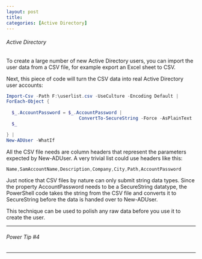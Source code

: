 ```yaml
---
layout: post
title: 
categories: [Active Directory]
---
```

###### Active Directory 

To create a large number of new Active Directory users, you can import the user data from a CSV file, for example export an Excel sheet to CSV.

Next, this piece of code will turn the CSV data into real Active Directory user accounts:

```powershell
Import-Csv -Path F:\userlist.csv -UseCulture -Encoding Default |
ForEach-Object {
  
  $_.AccountPassword = $_.AccountPassword | 
                           ConvertTo-SecureString -Force -AsPlainText
  $_ 

} |
New-ADUser -WhatIf 
```

All the CSV file needs are column headers that represent the parameters expected by New-ADUser. A very trivial list could use headers like this: 

```powershell
Name,SamAccountName,Description,Company,City,Path,AccountPassword
```

Just notice that CSV files by nature can only submit string data types. Since the property AccountPassword needs to be a SecureString datatype, the PowerShell code takes the string from the CSV file and converts it to SecureString before the data is handed over to New-ADUser. 

This technique can be used to polish any raw data before you use it to create the user. 

---

###### Power Tip #4

---

